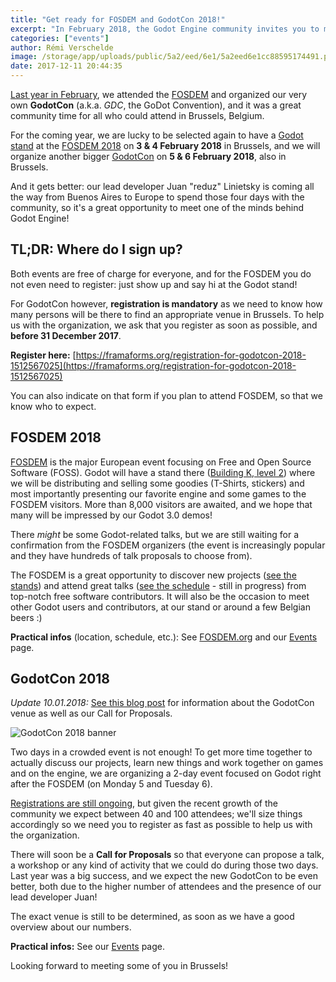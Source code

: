 ```yaml
---
title: "Get ready for FOSDEM and GodotCon 2018!"
excerpt: "In February 2018, the Godot Engine community invites you to meet together at the FOSDEM (3 & 4 Feb) and the GodotCon (5 & 6 Feb), both in Brussels, Belgium and with dozens of Godot users and contributors, including our lead developer Juan Linietsky coming all the way from Buenos Aires. FOSDEM is a huge free and open source software-focused event with over 8000 attendees. Coming right after FOSDEM in the same city, GodotCon is a small but Godot-focused event with talks, workshops and many activities around our favorite engine."
categories: ["events"]
author: Rémi Verschelde
image: /storage/app/uploads/public/5a2/eed/6e1/5a2eed6e1cc88595174491.png
date: 2017-12-11 20:44:35
---
```


[Last year in February](/article/meet-us-fosdem-2017-and-godotcon), we attended the [FOSDEM](https://fosdem.org/) and organized our very own **GodotCon** (a.k.a. *GDC*, the GoDot Convention), and it was a great community time for all who could attend in Brussels, Belgium.

For the coming year, we are lucky to be selected again to have a [Godot stand](https://fosdem.org/2018/stands/) at the [FOSDEM 2018](https://fosdem.org/2018/) on **3 & 4 February 2018** in Brussels, and we will organize another bigger [GodotCon](/events) on **5 & 6 February 2018**, also in Brussels.

And it gets better: our lead developer Juan "reduz" Linietsky is coming all the way from Buenos Aires to Europe to spend those four days with the community, so it's a great opportunity to meet one of the minds behind Godot Engine!

## TL;DR: Where do I sign up?

Both events are free of charge for everyone, and for the FOSDEM you do not even need to register: just show up and say hi at the Godot stand!

For GodotCon however, **registration is mandatory** as we need to know how many persons will be there to find an appropriate venue in Brussels. To help us with the organization, we ask that you register as soon as possible, and **before 31 December 2017**.

**Register here:** [https://framaforms.org/registration-for-godotcon-2018-1512567025](https://framaforms.org/registration-for-godotcon-2018-1512567025)

You can also indicate on that form if you plan to attend FOSDEM, so that we know who to expect.

## FOSDEM 2018

[FOSDEM](https://fosdem.org) is the major European event focusing on Free and Open Source Software (FOSS). Godot will have a stand there ([Building K, level 2](https://fosdem.org/2018/stands/)) where we will be distributing and selling some goodies (T-Shirts, stickers) and most importantly presenting our favorite engine and some games to the FOSDEM visitors. More than 8,000 visitors are awaited, and we hope that many will be impressed by our Godot 3.0 demos!

There *might* be some Godot-related talks, but we are still waiting for a confirmation from the FOSDEM organizers (the event is increasingly popular and they have hundreds of talk proposals to choose from).

The FOSDEM is a great opportunity to discover new projects ([see the stands](https://fosdem.org/2018/stands/)) and attend great talks ([see the schedule](https://fosdem.org/2018/schedule/) - still in progress) from top-notch free software contributors. It will also be the occasion to meet other Godot users and contributors, at our stand or around a few Belgian beers :)

**Practical infos** (location, schedule, etc.): See [FOSDEM.org](https://fosdem.org) and our [Events](/events) page.

## GodotCon 2018

*Update 10.01.2018:* [See this blog post](/article/godotcon-2018-venue-and-call-proposals) for information about the GodotCon venue as well as our Call for Proposals.

![GodotCon 2018 banner](/storage/app/uploads/public/5a5/62a/afb/5a562aafb05c4537748115.png)

Two days in a crowded event is not enough! To get more time together to actually discuss our projects, learn new things and work together on games and on the engine, we are organizing a 2-day event focused on Godot right after the FOSDEM (on Monday 5 and Tuesday 6).

[Registrations are still ongoing](https://framaforms.org/registration-for-godotcon-2018-1512567025), but given the recent growth of the community we expect between 40 and 100 attendees; we'll size things accordingly so we need you to register as fast as possible to help us with the organization.

There will soon be a **Call for Proposals** so that everyone can propose a talk, a workshop or any kind of activity that we could do during those two days. Last year was a big success, and we expect the new GodotCon to be even better, both due to the higher number of attendees and the presence of our lead developer Juan!

The exact venue is still to be determined, as soon as we have a good overview about our numbers.

**Practical infos:** See our [Events](/events) page.

Looking forward to meeting some of you in Brussels!
